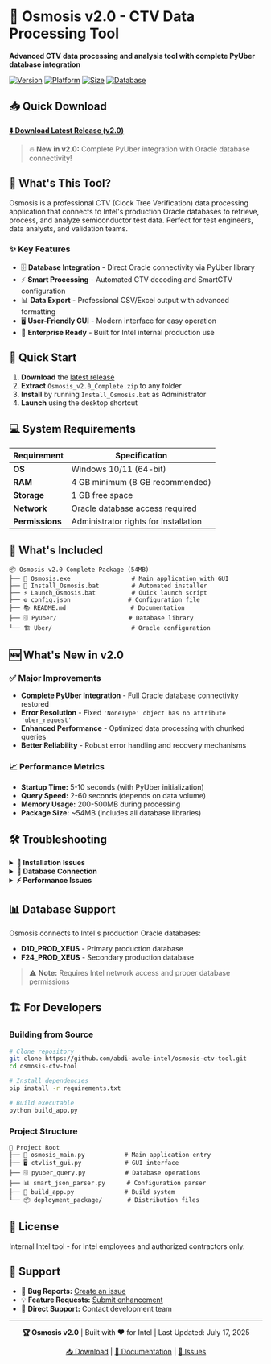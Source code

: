 # 🚀 Osmosis v2.0 - CTV Data Processing Tool

**Advanced CTV data processing and analysis tool with complete PyUber database integration**

[![Version](https://img.shields.io/badge/version-2.0-blue.svg)](https://github.com/abdi-awale-intel/osmosis-ctv-tool/releases)
[![Platform](https://img.shields.io/badge/platform-Windows%2010%2F11-lightgrey.svg)]()
[![Size](https://img.shields.io/badge/size-54MB-green.svg)]()
[![Database](https://img.shields.io/badge/database-Oracle%20PyUber-orange.svg)]()

## 📥 Quick Download

**[⬇️ Download Latest Release (v2.0)](https://github.com/abdi-awale-intel/osmosis-ctv-tool/releases/latest/download/Osmosis_v2.0_Complete.zip)**

> 🔥 **New in v2.0:** Complete PyUber integration with Oracle database connectivity!

## 🎯 What's This Tool?

Osmosis is a professional CTV (Clock Tree Verification) data processing application that connects to Intel's production Oracle databases to retrieve, process, and analyze semiconductor test data. Perfect for test engineers, data analysts, and validation teams.

### ✨ Key Features

- 🗄️ **Database Integration** - Direct Oracle connectivity via PyUber library
- ⚡ **Smart Processing** - Automated CTV decoding and SmartCTV configuration
- 📊 **Data Export** - Professional CSV/Excel output with advanced formatting
- 🖥️ **User-Friendly GUI** - Modern interface for easy operation
- 🔧 **Enterprise Ready** - Built for Intel internal production use

## 🚀 Quick Start

1. **Download** the [latest release](https://github.com/abdi-awale-intel/osmosis-ctv-tool/releases/latest)
2. **Extract** `Osmosis_v2.0_Complete.zip` to any folder
3. **Install** by running `Install_Osmosis.bat` as Administrator
4. **Launch** using the desktop shortcut

## 💻 System Requirements

| Requirement | Specification |
|-------------|---------------|
| **OS** | Windows 10/11 (64-bit) |
| **RAM** | 4 GB minimum (8 GB recommended) |
| **Storage** | 1 GB free space |
| **Network** | Oracle database access required |
| **Permissions** | Administrator rights for installation |

## 🔧 What's Included

```
📦 Osmosis v2.0 Complete Package (54MB)
├── 🎯 Osmosis.exe                 # Main application with GUI
├── 🔧 Install_Osmosis.bat         # Automated installer
├── ⚡ Launch_Osmosis.bat          # Quick launch script
├── ⚙️ config.json                # Configuration file
├── 📚 README.md                  # Documentation
├── 🗄️ PyUber/                    # Database library
└── 🏗️ Uber/                      # Oracle configuration
```

## 🆕 What's New in v2.0

### ✅ Major Improvements
- **Complete PyUber Integration** - Full Oracle database connectivity restored
- **Error Resolution** - Fixed `'NoneType' object has no attribute 'uber_request'`
- **Enhanced Performance** - Optimized data processing with chunked queries
- **Better Reliability** - Robust error handling and recovery mechanisms

### 📈 Performance Metrics
- **Startup Time:** 5-10 seconds (with PyUber initialization)
- **Query Speed:** 2-60 seconds (depends on data volume)
- **Memory Usage:** 200-500MB during processing
- **Package Size:** ~54MB (includes all database libraries)

## 🛠️ Troubleshooting

<details>
<summary><strong>🔴 Installation Issues</strong></summary>

- **Permission denied:** Run installer as Administrator
- **Antivirus blocking:** Add Osmosis folder to AV exceptions  
- **Installation fails:** Verify Windows 10/11 64-bit system
</details>

<details>
<summary><strong>🔶 Database Connection</strong></summary>

- **Connection failed:** Verify network access to Oracle databases
- **Authentication error:** Check database credentials and permissions
- **Firewall blocking:** Allow Oracle client through firewall
</details>

<details>
<summary><strong>⚡ Performance Issues</strong></summary>

- **Slow queries:** Check network connectivity to database servers
- **High memory usage:** Normal for large datasets (200-500MB expected)
- **Startup delay:** PyUber initialization takes 5-10 seconds (normal)
</details>

## 📊 Database Support

Osmosis connects to Intel's production Oracle databases:
- **D1D_PROD_XEUS** - Primary production database
- **F24_PROD_XEUS** - Secondary production database

> ⚠️ **Note:** Requires Intel network access and proper database permissions

## 🏗️ For Developers

### Building from Source
```bash
# Clone repository
git clone https://github.com/abdi-awale-intel/osmosis-ctv-tool.git
cd osmosis-ctv-tool

# Install dependencies
pip install -r requirements.txt

# Build executable
python build_app.py
```

### Project Structure
```
📁 Project Root
├── 🐍 osmosis_main.py           # Main application entry
├── 🖥️ ctvlist_gui.py            # GUI interface
├── 🗄️ pyuber_query.py           # Database operations
├── 📊 smart_json_parser.py      # Configuration parser
├── 🔧 build_app.py              # Build system
└── 📦 deployment_package/       # Distribution files
```

## 📄 License

Internal Intel tool - for Intel employees and authorized contractors only.

## 🤝 Support

- 🐛 **Bug Reports:** [Create an issue](https://github.com/abdi-awale-intel/osmosis-ctv-tool/issues)
- 💡 **Feature Requests:** [Submit enhancement](https://github.com/abdi-awale-intel/osmosis-ctv-tool/issues)
- 📧 **Direct Support:** Contact development team

---

<div align="center">

**🏆 Osmosis v2.0** | Built with ❤️ for Intel | Last Updated: July 17, 2025

[📥 Download](https://github.com/abdi-awale-intel/osmosis-ctv-tool/releases/latest) | [📖 Documentation](https://github.com/abdi-awale-intel/osmosis-ctv-tool/wiki) | [🐛 Issues](https://github.com/abdi-awale-intel/osmosis-ctv-tool/issues)

</div>
